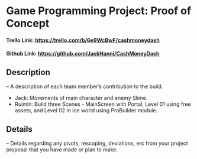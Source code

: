 # Game Programming Project: Proof of Concept 
#### Trello Link: https://trello.com/b/6e9WcBwF/cashmoneydash 
#### Github Link: https://github.com/JackHanni/CashMoneyDash 
## Description 
– A description of each team member’s contribution to the build.
* Jack: Movements of main character and enemy Slime.
* Ruimin: Build three Scenes - MainScreen with Portal, Level 01 using free assets, and Level 02 in ice world using ProBuilder module. 

## Details 
– Details regarding any pivots, rescoping, deviations, erc from your project proposal that you have made or plan to make.

